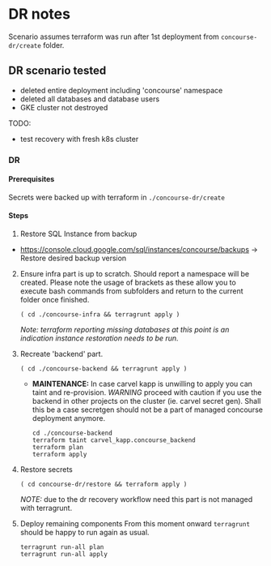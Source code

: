 # DR notes

Scenario assumes terraform was run after 1st deployment from `concourse-dr/create` folder. 

## DR scenario tested

* deleted entire deployment including 'concourse' namespace
* deleted all databases and database users
* GKE cluster not destroyed

TODO:
* test recovery with fresh k8s cluster

### DR
#### Prerequisites
Secrets were backed up with terraform in `./concourse-dr/create`

#### Steps
1. Restore SQL Instance from backup
* https://console.cloud.google.com/sql/instances/concourse/backups -> Restore desired backup version

2. Ensure infra part is up to scratch. Should report a namespace will be created.
Please note the usage of brackets as these allow you to execute bash commands from subfolders and return to the current folder once finished.
    ```
    ( cd ./concourse-infra && terragrunt apply )
    ```
    *Note: terraform reporting missing databases at this point is an indication instance restoration needs to be run.*

2. Recreate 'backend' part.
    ```
    ( cd ./concourse-backend && terragrunt apply )
    ```

    * **MAINTENANCE:** In case carvel kapp is unwilling to apply you can taint and re-provision. 
      _WARNING_ proceed with caution if you use the backend in other projects on the cluster (ie. carvel secret gen). Shall this be a case secretgen should not be a part of managed concourse deployment anymore.
      ```
      cd ./concourse-backend
      terraform taint carvel_kapp.concourse_backend
      terraform plan
      terraform apply
      ```

4. Restore secrets
   ```
   ( cd concourse-dr/restore && terraform apply )
   ```
   *NOTE:* due to the dr recovery workflow need this part is not managed with terragrunt.

5. Deploy remaining components
From this moment onward `terragrunt` should be happy to run again as usual.
    ```
    terragrunt run-all plan
    terragrunt run-all apply
    ```
  

